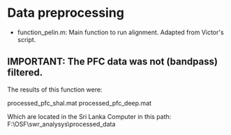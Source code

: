# Data preprocessing

- function_pelin.m: Main function to run alignment. Adapted from Victor's script.
## IMPORTANT: The PFC data was not (bandpass) filtered.

The results of this function were:

processed_pfc_shal.mat
processed_pfc_deep.mat

Which are located in the Sri Lanka Computer in this path: 
F:\OSF\swr_analysys\processed_data
